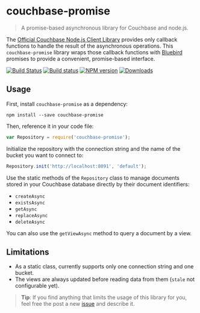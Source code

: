 # couchbase-promise

> A promise-based asynchronous library for Couchbase and node.js.

The [Official Couchbase Node.js Client Library](https://www.npmjs.com/package/couchbase) provides only callback functions to handle the result of the asynchronous operations. This `couchbase-promise` library wraps those callback functions with [Bluebird](https://www.npmjs.com/package/bluebird) promises to provide a convenient, promise-based interface.

[![Build Status](https://travis-ci.org/balassy/couchbase-promise.svg?branch=master)](https://travis-ci.org/balassy/couchbase-promise) [![Build status](https://ci.appveyor.com/api/projects/status/fmu0995508qv0q3b?svg=true)](https://ci.appveyor.com/project/balassy/couchbase-promise) [![NPM version](http://img.shields.io/npm/v/couchbase-promise.svg)](https://www.npmjs.com/package/couchbase-promise) [![Downloads](http://img.shields.io/npm/dm/couchbase-promise.svg)](https://www.npmjs.com/package/couchbase-promise)

## Usage

First, install `couchbase-promise` as a dependency:

```shell
npm install --save couchbase-promise
```

Then, reference it in your code file:

```javascript
var Repository = require('couchbase-promise');
```

Initialize the repository with the connection string and the name of the bucket you want to connect to:

```javascript
Repository.init('http://localhost:8091', 'default');
```

Use the static methods of the `Repository` class to manage documents stored in your Couchbase database directly by their document identifiers:

- `createAsync`
- `existsAsync`
- `getAsync`
- `replaceAsync`
- `deleteAsync`

You can also use the `getViewAsync` method to query a document by a view.


## Limitations

 - As a static class, currently supports only one connection string and one bucket.
 - The views are always updated before reading data from them (`stale` not configurable yet).

> **Tip**: If you find anything that limits the usage of this library for you, feel free the post a new [issue](https://github.com/balassy/couchbase-promise/issues) and describe it.